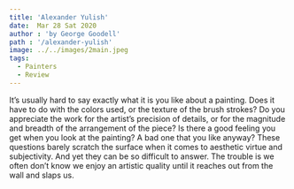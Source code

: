 ```yaml
---
title: 'Alexander Yulish'
date:  Mar 28 Sat 2020 
author : 'by George Goodell'
path : '/alexander-yulish'
image: ../../images/2main.jpeg
tags:
  - Painters 
  - Review
---
```


It’s usually hard to say exactly what it is you like about a painting. Does it have to do with the colors used, or the texture of the brush strokes? Do you appreciate the work for the artist’s precision of details, or for the magnitude and breadth of the arrangement of the piece? Is there a good feeling you get when you look at the painting? A bad one that you like anyway? These questions barely scratch the surface when it comes to aesthetic virtue and subjectivity. And yet they can be so difficult to answer. The trouble is we often don’t know we enjoy an artistic quality until it reaches out from the wall and slaps us.
